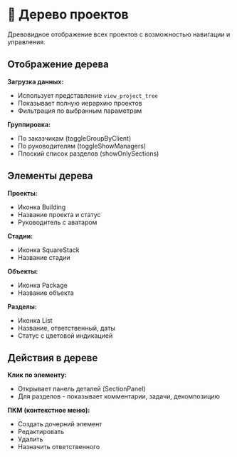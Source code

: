 # 🌳 Дерево проектов

Древовидное отображение всех проектов с возможностью навигации и управления.

## Отображение дерева

**Загрузка данных:**
- Использует представление `view_project_tree`
- Показывает полную иерархию проектов
- Фильтрация по выбранным параметрам

**Группировка:**
- По заказчикам (toggleGroupByClient)
- По руководителям (toggleShowManagers)
- Плоский список разделов (showOnlySections)

## Элементы дерева

**Проекты:**
- Иконка Building
- Название проекта и статус
- Руководитель с аватаром

**Стадии:**
- Иконка SquareStack
- Название стадии

**Объекты:**
- Иконка Package  
- Название объекта

**Разделы:**
- Иконка List
- Название, ответственный, даты
- Статус с цветовой индикацией

## Действия в дереве

**Клик по элементу:**
- Открывает панель деталей (SectionPanel)
- Для разделов - показывает комментарии, задачи, декомпозицию

**ПКМ (контекстное меню):**
- Создать дочерний элемент
- Редактировать
- Удалить
- Назначить ответственного
